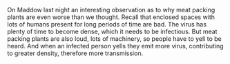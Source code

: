 On Maddow last night an interesting observation as to why meat packing plants are even worse than we thought. Recall that enclosed spaces with lots of humans present for long periods of time are bad. The virus has plenty of time to become dense, which it needs to be infectious. But meat packing plants are also loud, lots of machinery, so people have to yell to be heard. And when an infected person yells they emit more virus, contributing to greater density, therefore more transmission. 
